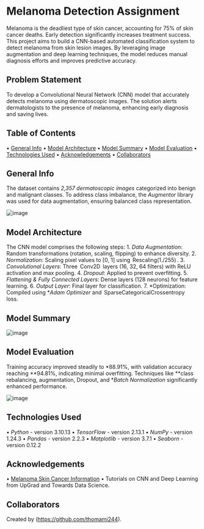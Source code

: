 # Melanoma Detection Assignment
Melanoma is the deadliest type of skin cancer, accounting for 75% of skin cancer deaths. Early detection significantly increases treatment success. This project aims to build a CNN-based automated classification system to detect melanoma from skin lesion images. By leveraging image augmentation and deep learning techniques, the model reduces manual diagnosis efforts and improves predictive accuracy.

## Problem Statement
To develop a Convolutional Neural Network (CNN) model that accurately detects melanoma using dermatoscopic images. The solution alerts dermatologists to the presence of melanoma, enhancing early diagnosis and saving lives.

## Table of Contents
•⁠  ⁠[General Info](#general-info)
•⁠  ⁠[Model Architecture](#model-architecture)
•⁠  ⁠[Model Summary](#model-summary)
•⁠  ⁠[Model Evaluation](#model-evaluation)
•⁠  ⁠[Technologies Used](#technologies-used)
•⁠  ⁠[Acknowledgements](#acknowledgements)
•⁠  ⁠[Collaborators](#collaborators)

## General Info
The dataset contains *2,357 dermatoscopic images* categorized into benign and malignant classes. To address class imbalance, the *Augmentor* library was used for data augmentation, ensuring balanced class representation.


![image](https://github.com/user-attachments/assets/91830de7-fae5-4a1a-bcba-1acb6bae96b2)


## Model Architecture
The CNN model comprises the following steps:
1.⁠ ⁠*Data Augmentation*: Random transformations (rotation, scaling, flipping) to enhance diversity.
2.⁠ ⁠*Normalization*: Scaling pixel values to [0, 1] using ⁠ Rescaling(1./255) ⁠.
3.⁠ ⁠*Convolutional Layers*: Three ⁠ Conv2D ⁠ layers (16, 32, 64 filters) with ReLU activation and max pooling.
4.⁠ ⁠*Dropout*: Applied to prevent overfitting.
5.⁠ ⁠*Flattening & Fully Connected Layers*: Dense layers (128 neurons) for feature learning.
6.⁠ ⁠*Output Layer*: Final layer for classification.
7.⁠ ⁠*Optimization: Compiled using **Adam Optimizer* and ⁠ SparseCategoricalCrossentropy ⁠ loss.

## Model Summary

![image](https://github.com/user-attachments/assets/e1d1173b-eb62-469d-84b1-7ae41483e18a)


## Model Evaluation

Training accuracy improved steadily to *88.91%, with validation accuracy reaching **94.81%, indicating minimal overfitting. Techniques like **class rebalancing, augmentation, Dropout, and **Batch Normalization* significantly enhanced performance.

![image](https://github.com/user-attachments/assets/6a627f22-663f-4660-aa81-f73b67a447dd)


## Technologies Used
•⁠  ⁠*Python* - version 3.10.13
•⁠  ⁠*TensorFlow* - version 2.13.1
•⁠  ⁠*NumPy* - version 1.24.3
•⁠  ⁠*Pandas* - version 2.2.3
•⁠  ⁠*Matplotlib* - version 3.7.1
•⁠  ⁠*Seaborn* - version 0.12.2

## Acknowledgements
•⁠  ⁠[Melanoma Skin Cancer Information](https://www.cancer.org/cancer/melanoma-skin-cancer/about/what-is-melanoma.html)
•⁠  ⁠Tutorials on CNN and Deep Learning from UpGrad and Towards Data Science.

## Collaborators
Created by (https://github.com/thomami244).
